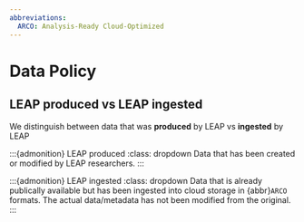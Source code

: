 ```yaml
---
abbreviations:
  ARCO: Analysis-Ready Cloud-Optimized
---
```


# Data Policy

## LEAP produced vs LEAP ingested

We distinguish between data that was **produced** by LEAP vs **ingested** by LEAP

:::{admonition} LEAP produced
:class: dropdown
Data that has been created or modified by LEAP researchers.
:::

:::{admonition} LEAP ingested
:class: dropdown
Data that is already publically available but has been ingested into cloud storage in {abbr}`ARCO` formats. The actual data/metadata has not been modified from the original.
:::
